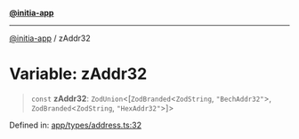 [**@initia-app**](../types.md)

***

[@initia-app](../types.md) / zAddr32

# Variable: zAddr32

> `const` **zAddr32**: `ZodUnion`\<\[`ZodBranded`\<`ZodString`, `"BechAddr32"`\>, `ZodBranded`\<`ZodString`, `"HexAddr32"`\>\]\>

Defined in: [app/types/address.ts:32](https://github.com/hanwong/app-v2/blob/087f9ea496ced31d9a3b187baa11cd5456705527/app/types/address.ts#L32)
